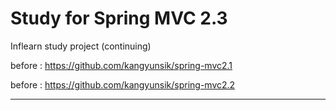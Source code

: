 # Study for Spring MVC 2.3

Inflearn study project (continuing)

before : https://github.com/kangyunsik/spring-mvc2.1

before : https://github.com/kangyunsik/spring-mvc2.2

-------------------------------------------------